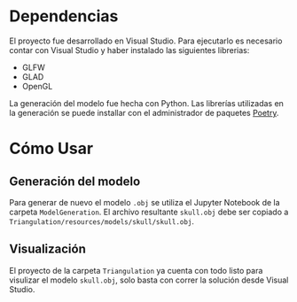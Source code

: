 # Dependencias

El proyecto fue desarrollado en Visual Studio. Para ejecutarlo es necesario contar con Visual Studio y haber instalado las siguientes librerias:

* GLFW
* GLAD
* OpenGL

La generación del modelo fue hecha con Python. Las librerías utilizadas en la generación se puede installar con el administrador de paquetes [Poetry](https://python-poetry.org/).

# Cómo Usar

## Generación del modelo

Para generar de nuevo el modelo `.obj` se utiliza el Jupyter Notebook de la carpeta `ModelGeneration`. El archivo resultante `skull.obj` debe ser copiado a `Triangulation/resources/models/skull/skull.obj`.

## Visualización

El proyecto de la carpeta `Triangulation` ya cuenta con todo listo para visulizar el modelo `skull.obj`, solo basta con correr la solución desde Visual Studio.